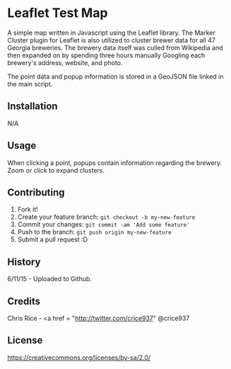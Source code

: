 # Leaflet Test Map

A simple map written in Javascript using the Leaflet library. The Marker Cluster plugin for Leaflet is also utilized to cluster brewer data for all 47 Georgia breweries. The brewery data itself was culled from Wikipedia and then expanded on by spending three hours manually Googling each brewery's address, website, and photo.

The point data and popup information is stored in a GeoJSON file linked in the main script. 

## Installation

N/A

## Usage

When clicking a point, popups contain information regarding the brewery. Zoom or click to expand clusters.

## Contributing

1. Fork it!
2. Create your feature branch: `git checkout -b my-new-feature`
3. Commit your changes: `git commit -am 'Add some feature'`
4. Push to the branch: `git push origin my-new-feature`
5. Submit a pull request :D

## History

6/11/15 - Uploaded to Github. 

## Credits

Chris Rice - <a href = "http://twitter.com/crice937" @crice937</a>

## License

https://creativecommons.org/licenses/by-sa/2.0/

